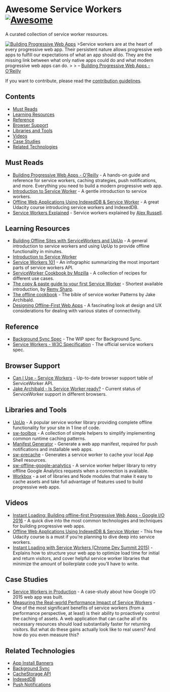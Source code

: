 # Awesome Service Workers [![Awesome](https://cdn.rawgit.com/sindresorhus/awesome/d7305f38d29fed78fa85652e3a63e154dd8e8829/media/badge.svg)](https://github.com/sindresorhus/awesome)

A curated collection of service worker resources.

[![Building Progressive Web Apps](https://github.com/TalAter/awesome-progressive-web-apps/raw/master/images/mpwa.png)](https://pwabook.com/oreillyasw) &gt;Service workers are at the heart of every progressive web app. Their persistent nature allows progressive web apps to fulfill our expectations of what an app should do. They are the missing link between what only native apps could do and what modern progressive web apps can do. &gt; &gt; – [Building Progressive Web Apps - O’Reilly](https://pwabook.com/oreillyasw)

If you want to contribute, please read the [contribution guidelines](contributing.md).

## Contents

- [Must Reads](#must-reads)
- [Learning Resources](#learning-resources)
- [Reference](#reference)
- [Browser Support](#browser-support)
- [Libraries and Tools](#libraries-and-tools)
- [Videos](#videos)
- [Case Studies](#case-studies)
- [Related Technologies](#related-technologies)

## Must Reads

- [Building Progressive Web Apps - O’Reilly](https://pwabook.com/oreillyasw) - A hands-on guide and reference for service workers, caching strategies, push notifications, and more. Everything you need to build a modern progressive web app.
- [Introduction to Service Worker](http://www.html5rocks.com/en/tutorials/service-worker/introduction/) - A gentle introduction to service workers.
- [Offline Web Applications Using IndexedDB & Service Worker](https://www.udacity.com/course/offline-web-applications--ud899) - A great Udacity course introducing service workers and IndexedDB.
- [Service Workers Explained](https://github.com/slightlyoff/ServiceWorker/blob/master/explainer.md) - Service workers explained by [Alex Russell](https://github.com/slightlyoff).

## Learning Resources

- [Building Offline Sites with ServiceWorkers and UpUp](https://dev.opera.com/articles/offline-with-upup-service-workers/) - A general introduction to service workers and using UpUp to provide offline functionality in minutes.
- [Introduction to Service Worker](http://www.html5rocks.com/en/tutorials/service-worker/introduction/)
- [Service Workers 101](https://github.com/delapuente/service-workers-101) - An infographic summarizing the most important parts of service workers API.
- [ServiceWorker Cookbook by Mozilla](https://serviceworke.rs/) - A collection of recipes for different use cases.
- [The copy & paste guide to your first Service Worker](https://remysharp.com/2016/03/22/the-copy--paste-guide-to-your-first-service-worker) - Shortest available introduction, by [Remy Sharp](https://github.com/remy).
- [The offline cookbook](https://jakearchibald.com/2014/offline-cookbook/) - The bible of service worker Patterns by Jake Archibald.
- [Designing Offline-First Web Apps](http://alistapart.com/article/offline-first) - A fascinating look at design and UX considerations for dealing with various states of connectivity.

## Reference

- [Background Sync Spec](https://wicg.github.io/BackgroundSync/spec/) - The WIP spec for Background Sync.
- [Service Workers - W3C Specification](https://www.w3.org/TR/service-workers/) - The official service workers spec.

## Browser Support

- [Can I Use - Service Workers](http://caniuse.com/#feat=serviceworkers) - Up-to-date browser support table of ServiceWorker API.
- [Jake Archibald - Is Service Worker ready?](https://jakearchibald.github.io/isserviceworkerready/) - Current status of ServiceWorker support in different browsers.

## Libraries and Tools

- [UpUp](http://upup.rocks/) - A popular service worker library providing complete offline functionality for your site in 1 line of code.
- [sw-toolbox](https://github.com/GoogleChrome/sw-toolbox/) - A collection of simple helpers to simplify implementing common runtime caching patterns.
- [Manifest Generator](https://brucelawson.github.io/manifest/) - Generate a web app manifest, required for push notifications and installable web apps.
- [sw-precache](https://github.com/GoogleChrome/sw-precache/) - Generates a service worker to cache your local App Shell resources.
- [sw-offline-google-analytics](https://developers.google.com/web/updates/2016/07/offline-google-analytics) - A service worker helper library to retry offline Google Analytics requests when a connection is available.
- [Workbox](https://developers.google.com/web/tools/workbox/) - a set of libraries and Node modules that make it easy to cache assets and take full advantage of features used to build progressive web apps.

## Videos

- [Instant Loading: Building offline-first Progressive Web Apps - Google I/O 2016](https://youtu.be/cmGr0RszHc8) - A quick dive into the most common technologies and techniques for building progressive web apps.
- [Offline Web Applications Using IndexedDB & Service Worker](https://www.udacity.com/course/offline-web-applications--ud899) - This free Udacity course is a must if you’re planning to dive deep into service workers.
- [Instant Loading with Service Workers (Chrome Dev Summit 2015)](https://www.youtube.com/watch?v=jCKZDTtUA2A) - Explains how to structure your web app to optimize load time for initial and return visitors, and cover helpful service worker libraries that minimize the amount of boilerplate code you’ll have to write.

## Case Studies

- [Service Workers in Production](https://developers.google.com/web/showcase/case-study/service-workers-iowa) - A case-study about how Google I/O 2015 web app was built.
- [Measuring the Real-world Performance Impact of Service Workers](https://developers.google.com/web/showcase/2016/service-worker-perf) - One of the most significant benefits of service workers (from a performance perspective, at least) is their ability to proactively control the caching of assets. A web application that can cache all of its necessary resources should load substantially faster for returning visitors. But what do these gains actually look like to real users? And how do you even measure this?

## Related Technologies

- [App Install Banners](https://github.com/TalAter/awesome-progressive-web-apps#installable-web-apps)
- [Background Sync](https://github.com/TalAter/awesome-progressive-web-apps#background-sync)
- [CacheStorage API](https://github.com/TalAter/awesome-progressive-web-apps#cachestorage-api)
- [IndexedDB](https://github.com/TalAter/awesome-progressive-web-apps#indexeddb)
- [Push Notifications](https://github.com/TalAter/awesome-progressive-web-apps#push-notifications)
